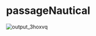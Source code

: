# passageNautical
![output_3hoxvq](https://cloud.githubusercontent.com/assets/5378604/16355106/d608ba02-3a83-11e6-822c-031cf85d1883.gif)
